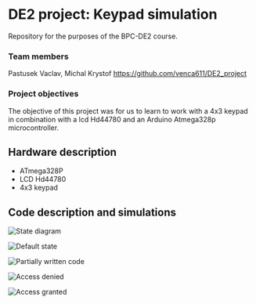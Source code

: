 # DE2 project: Keypad simulation
Repository for the purposes of the BPC-DE2 course.

### Team members
Pastusek Vaclav, Michal Krystof
https://github.com/venca611/DE2_project

### Project objectives
The objective of this project was for us to learn to work with a 4x3 keypad in combination with a lcd Hd44780 and an Arduino Atmega328p microcontroller.

## Hardware description
- ATmega328P
- LCD Hd44780
- 4x3 keypad
## Code description and simulations
![State diagram](https://github.com/venca611/DE2_project/tree/main/images/state_diagram.png "State diagram")

![Default state](https://github.com/venca611/DE2_project/tree/main/images/default_state.png "Default state")

![Partially written code](https://github.com/venca611/DE2_project/tree/main/images/partially_written_code.png "Partially written code")

![Access denied](https://github.com/venca611/DE2_project/tree/main/images/access_denied.png "Access denied")

![Access granted](https://github.com/venca611/DE2_project/tree/main/images/access_granted.png "Access granted")
